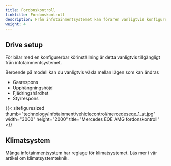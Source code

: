 ```yaml
---
title: Fordonskontroll
linktitle: Fordonskontroll
description: Från infotainmentsystemet kan föraren vanligtvis konfigurera bilinställningarna för olika funktioner.
weight: 4
---
```

<!-- markdownlint-disable MD033 -->

## Drive setup

För bilar med en konfigurerbar körinställning är detta vanligtvis tillgängligt från infotainmentsystemet.

Beroende på modell kan du vanligtvis växla mellan lägen som kan ändras

- Gasrespons
- Upphängningshöjd
- Fjädringshårdhet
- Styrrespons

{{< sitefiguresized thumb="technology/infotainment/vehiclecontrol/mercedeseqe_1_st.jpg" width="3000" height="2000" title="Mercedes EQE AMG fordonskontroll" >}}

## Klimatsystem

Många infotainmentsystem har reglage för klimatsystemet. Läs mer i vår artikel om klimatsystemteknik.
